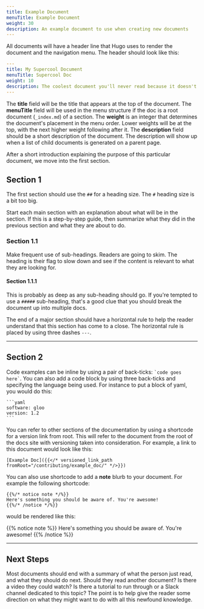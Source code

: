 ```yaml
---
title: Example Document
menuTitle: Example Document
weight: 30
description: An example document to use when creating new documents
---
```


All documents will have a header line that Hugo uses to render the document and the navigation menu. The header should look like this:

```yaml
---
title: My Supercool Document
menuTitle: Supercool Doc
weight: 10
description: The coolest document you'll never read because it doesn't really exist.
---
```

The **title** field will be the title that appears at the top of the document. The **menuTitle** field will be used in the menu structure if the doc is a root document (`_index.md`) of a section. The **weight** is an integer that determines the document's placement in the menu order. Lower weights will be at the top, with the next higher weight following after it. The **description** field should be a short description of the document. The description will show up when a list of child documents is generated on a parent page.

After a short introduction explaining the purpose of this particular document, we move into the first section.

## Section 1

The first section should use the `##` for a heading size. The `#` heading size is a bit too big.

Start each main section with an explanation about what will be in the section. If this is a step-by-step guide, then summarize what they did in the previous section and what they are about to do.

### Section 1.1

Make frequent use of sub-headings. Readers are going to skim. The heading is their flag to slow down and see if the content is relevant to what they are looking for.

#### Section 1.1.1

This is probably as deep as any sub-heading should go. If you're tempted to use a `#####` sub-heading, that's a good clue that you should break the document up into multiple docs.

The end of a major section should have a horizontal rule to help the reader understand that this section has come to a close.  The horizontal rule is placed by using three dashes `---`.

---

## Section 2

Code examples can be inline by using a pair of back-ticks: `` `code goes here` ``. You can also add a code block by using three back-ticks and specifying the language being used. For instance to put a block of yaml, you would do this:

````
```yaml
software: gloo
version: 1.2
```
````

You can refer to other sections of the documentation by using a shortcode for a version link from root. This will refer to the document from the root of the docs site with versioning taken into consideration. For example, a link to this document would look like this:

```
[Example Doc]({{</* versioned_link_path fromRoot="/contributing/example_doc/" */>}})
```

You can also use shortcode to add a **note** blurb to your document. For example the following shortcode:

```
{{%/* notice note */%}}
Here's something you should be aware of. You're awesome!
{{%/* /notice */%}}
```

would be rendered like this:

{{% notice note %}}
Here's something you should be aware of. You're awesome!
{{% /notice %}}

---

## Next Steps

Most documents should end with a summary of what the person just read, and what they should do next. Should they read another document? Is there a video they could watch? Is there a tutorial to run through or a Slack channel dedicated to this topic? The point is to help give the reader some direction on what they might want to do with all this newfound knowledge.
